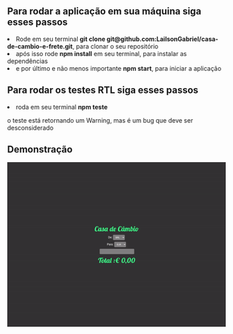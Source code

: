 <h2>Para rodar a aplicação em sua máquina siga esses passos</h2>
  <li>Rode em seu terminal <strong>git clone git@github.com:LailsonGabriel/casa-de-cambio-e-frete.git</strong>, para clonar o seu repositório</li>
  <li>após isso rode <strong>npm install</strong> em seu terminal, para instalar as dependências</li>
  <li>e por último e não menos importante <strong>npm start</strong>, para iniciar a aplicação</li>
  
<h2>Para rodar os testes RTL siga esses passos</h2>
  <li>roda em seu terminal <strong>npm teste</strong></li>
  <p>o teste está retornando um Warning, mas é um bug que deve ser desconsiderado</p>
  
## Demonstração

![GIF](https://github.com/LailsonGabriel/casa-de-cambio-e-frete/blob/main/ezgif.com-gif-maker%20(2).gif)

